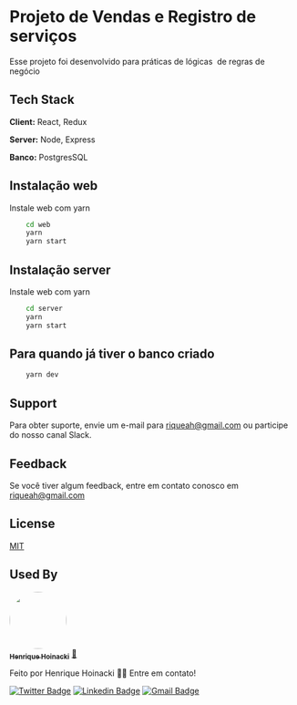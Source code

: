 
# Projeto de Vendas e Registro de serviços

Esse projeto foi desenvolvido para práticas de lógicas 
de regras de negócio

## Tech Stack

**Client:** React, Redux

**Server:** Node, Express

**Banco:** PostgresSQL

## Instalação web

Instale web com yarn

```bash
    cd web
    yarn
    yarn start
```

## Instalação server

Instale web com yarn

```bash
    cd server
    yarn
    yarn start
```

## Para quando já tiver o banco criado

```bash
    yarn dev
```
    
    
## Support

Para obter suporte, envie um e-mail para riqueah@gmail.com ou participe do nosso canal Slack.

## Feedback

Se você tiver algum feedback, entre em contato conosco em riqueah@gmail.com


## License

[MIT](https://choosealicense.com/licenses/mit/)


## Used By

<a href="https://henrique-hoi-dev.github.io/portfolio/img/avatar.a10a14e0.jpeg">
 <img style="border-radius: 50%;" src="https://avatars.githubusercontent.com/u/62766753?v=4" width="100px;" alt=""/>
 <br />
 <sub><b>Henrique Hoinacki</b></sub></a> <a href="https://henrique-hoi-dev.github.io/portfolio/" title="Rocketseat">🚀</a>

Feito por Henrique Hoinacki 👋🏽 Entre em contato!

[![Twitter Badge](https://img.shields.io/badge/-@henriquehoi-1ca0f1?style=flat-square&labelColor=1ca0f1&logo=twitter&logoColor=white&link=https://twitter.com/HenriqueHoi)](https://twitter.com/HenriqueHoi) [![Linkedin Badge](https://img.shields.io/badge/-Henrique-blue?style=flat-square&logo=Linkedin&logoColor=white&link=https://www.linkedin.com/in/tgmarinho/)](https://www.linkedin.com/in/henrique-hoinacki-a98b851a5/)
[![Gmail Badge](https://img.shields.io/badge/-riqueah@gmail.com-c14438?style=flat-square&logo=Gmail&logoColor=white&link=mailto:tgmarinho@gmail.com)](mailto:riqueah@gmail.com)

